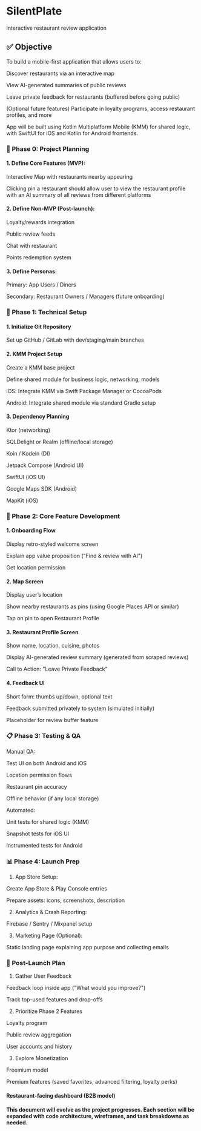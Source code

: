 # SilentPlate
Interactive restaurant review application


## ✅ Objective

To build a mobile-first application that allows users to:

Discover restaurants via an interactive map

View AI-generated summaries of public reviews

Leave private feedback for restaurants (buffered before going public)

(Optional future features) Participate in loyalty programs, access restaurant profiles, and more

App will be built using Kotlin Multiplatform Mobile (KMM) for shared logic, with SwiftUI for iOS and Kotlin for Android frontends.

### 📅 Phase 0: Project Planning

#### 1. Define Core Features (MVP):

Interactive Map with restaurants nearby appearing

Clicking pin a restaurant should allow user to view the restaurant profile with an AI summary of all reviews from different platforms 



#### 2. Define Non-MVP (Post-launch):

Loyalty/rewards integration

Public review feeds

Chat with restaurant

Points redemption system

#### 3. Define Personas:

Primary: App Users / Diners

Secondary: Restaurant Owners / Managers (future onboarding)

### 🚀 Phase 1: Technical Setup

#### 1. Initialize Git Repository

Set up GitHub / GitLab with dev/staging/main branches

#### 2. KMM Project Setup

Create a KMM base project

Define shared module for business logic, networking, models

iOS: Integrate KMM via Swift Package Manager or CocoaPods

Android: Integrate shared module via standard Gradle setup

#### 3. Dependency Planning

Ktor (networking)

SQLDelight or Realm (offline/local storage)

Koin / Kodein (DI)

Jetpack Compose (Android UI)

SwiftUI (iOS UI)

Google Maps SDK (Android)

MapKit (iOS)

### 🔧 Phase 2: Core Feature Development

#### 1. Onboarding Flow

Display retro-styled welcome screen

Explain app value proposition ("Find & review with AI")

Get location permission

#### 2. Map Screen

Display user’s location

Show nearby restaurants as pins (using Google Places API or similar)

Tap on pin to open Restaurant Profile

#### 3. Restaurant Profile Screen

Show name, location, cuisine, photos

Display AI-generated review summary (generated from scraped reviews)

Call to Action: "Leave Private Feedback"

#### 4. Feedback UI

Short form: thumbs up/down, optional text

Feedback submitted privately to system (simulated initially)

Placeholder for review buffer feature

### 📋 Phase 3: Testing & QA

Manual QA:

Test UI on both Android and iOS

Location permission flows

Restaurant pin accuracy

Offline behavior (if any local storage)

Automated:

Unit tests for shared logic (KMM)

Snapshot tests for iOS UI

Instrumented tests for Android

### 📊 Phase 4: Launch Prep

1. App Store Setup:

Create App Store & Play Console entries

Prepare assets: icons, screenshots, description

2. Analytics & Crash Reporting:

Firebase / Sentry / Mixpanel setup

3. Marketing Page (Optional):

Static landing page explaining app purpose and collecting emails

### 🎉 Post-Launch Plan

1. Gather User Feedback

Feedback loop inside app ("What would you improve?")

Track top-used features and drop-offs

2. Prioritize Phase 2 Features

Loyalty program

Public review aggregation

User accounts and history

3. Explore Monetization

Freemium model

Premium features (saved favorites, advanced filtering, loyalty perks)

####  Restaurant-facing dashboard (B2B model)

####  This document will evolve as the project progresses. Each section will be expanded with code architecture, wireframes, and task breakdowns as needed.
